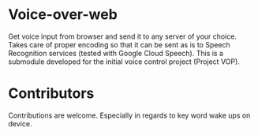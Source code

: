 # Voice-over-web
Get voice input from browser and send it to any server of your choice. Takes care of proper encoding so that it can be sent as is 
to Speech Recognition services (tested with Google Cloud Speech).
This is a submodule developed for the initial voice control project (Project VOP).

# Contributors
Contributions are welcome. Especially in regards to key word wake ups on device.

